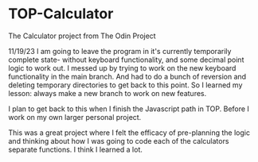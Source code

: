 # TOP-Calculator
The Calculator project from The Odin Project

11/19/23 I am going to leave the program in it's currently temporarily complete state- without keyboard functionality, and some decimal point logic to work out.
I messed up by trying to work on the new keyboard functionality in the main branch. And had to do a bunch of reversion and deleting temporary directories to get back to this point.
So I learned my lesson: always make a new branch to work on new features.

I plan to get back to this when I finish the Javascript path in TOP. Before I work on my own larger personal project.

This was a great project where I felt the efficacy of pre-planning the logic and thinking about how I was going to code each of the calculators separate functions.
I think I learned a lot.

